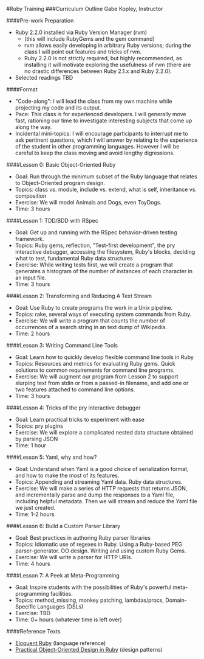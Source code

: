 #Ruby Training
###Curriculum Outline
Gabe Kopley, Instructor

####Pre-work Preparation

- Ruby 2.2.0 installed via Ruby Version Manager (rvm)
  - (this will include RubyGems and the gem command)
  - rvm allows easily developing in arbitrary Ruby versions; during the class I will point out features and tricks of rvm.
  - Ruby 2.2.0 is not strictly required, but highly recommended, as installing it will motivate exploring the usefulness of rvm (there are no drastic differences between Ruby 2.1.x and Ruby 2.2.0).
- Selected readings TBD

####Format

- "Code-along": I will lead the class from my own machine while projecting my code and its output.
- Pace: This class is for experienced developers. I will generally move fast, rationing our time to investigate interesting subjects that come up along the way.
- Incidental mini-topics: I will encourage participants to interrupt me to ask pertinent questions, which I will answer by relating to the experience of the student in other programming languages. However I will be careful to keep the class moving and avoid lengthy digressions.

####Lesson 0: Basic Object-Oriented Ruby

- Goal: Run through the minimum subset of the Ruby language that relates to Object-Oriented program design.
- Topics: class vs. module, include vs. extend, what is self, inheritance vs. composition
- Exercise: We will model Animals and Dogs, even ToyDogs.
- Time: 3 hours

####Lesson 1: TDD/BDD with RSpec

- Goal: Get up and running with the RSpec behavior-driven testing framework.
- Topics: Ruby gems, reflection, "Test-first development", the pry interactive debugger, accessing the filesystem, Ruby's blocks, deciding what to test, fundamental Ruby data structures
- Exercise: While writing tests first, we will create a program that generates a histogram of the number of instances of each character in an input file.
- Time: 3 hours

####Lesson 2: Transforming and Reducing A Text Stream

- Goal: Use Ruby to create programs the work in a Unix pipeline.
- Topics: rake, several ways of executing system commands from Ruby.
- Exercise: We will write a program that counts the number of occurrences of a search string in an text dump of Wikipedia.
- Time: 2 hours

####Lesson 3: Writing Command Line Tools

- Goal: Learn how to quickly develop flexible command line tools in Ruby
- Topics: Resources and metrics for evaluating Ruby gems. Quick solutions to common requirements for command line programs.
- Exercise: We will augment our program from Lesson 2 to support slurping text from stdin or from a passed-in filename, and add one or two features attached to command line options.
- Time: 3 hours

####Lesson 4: Tricks of the pry interactive debugger

- Goal: Learn practical tricks to experiment with ease
- Topics: pry plugins
- Exercise: We will explore a complicated nested data structure obtained by parsing JSON
- Time: 1 hour

####Lesson 5: Yaml, why and how?

- Goal: Understand when Yaml is a good choice of serialization format, and how to make the most of its features.
- Topics: Appending and streaming Yaml data. Ruby data structures.
- Exercise: We will make a series of HTTP requests that returns JSON, and incrementally parse and dump the responses to a Yaml file, including helpful metadata. Then we will stream and reduce the Yaml file we just created.
- Time: 1-2 hours

####Lesson 6: Build a Custom Parser Library

- Goal: Best practices in authoring Ruby parser libraries
- Topics: Idiomatic use of regexes in Ruby. Using a Ruby-based PEG parser-generator. OO design. Writing and using custom Ruby Gems.
- Exercise: We will write a parser for HTTP URIs.
- Time: 4 hours

####Lesson 7: A Peek at Meta-Programming

- Goal: Inspire students with the possibilities of Ruby's powerful meta-programming facilities.
- Topics: method_missing, monkey patching, lambdas/procs, Domain-Specific Languages (DSLs)
- Exercise: TBD
- Time: 0+ hours (whatever time is left over)

####Reference Texts
- [Eloquent Ruby](http://www.amazon.com/Eloquent-Ruby-Addison-Wesley-Professional-Series/dp/0321584104) (language reference)
- [Practical Object-Oriented Design in Ruby](http://www.amazon.com/Practical-Object-Oriented-Design-Ruby-Addison-Wesley/dp/0321721330) (design patterns)
